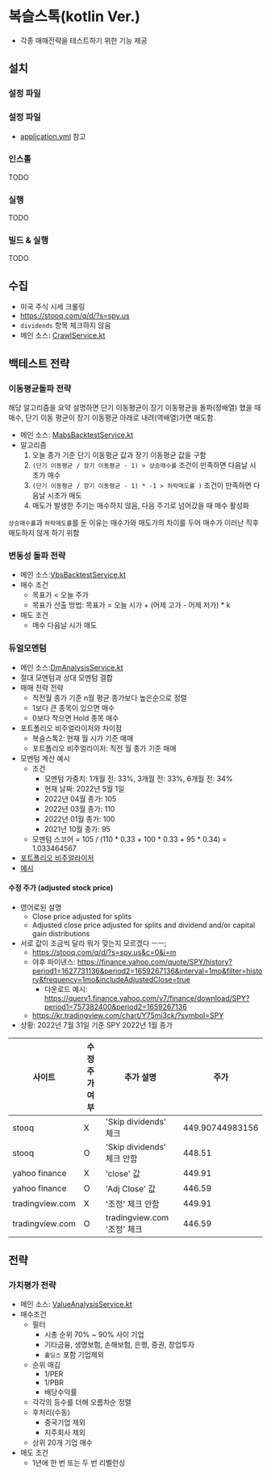 # 복슬스톡(kotlin Ver.)

- 각종 매매전략을 테스트하기 위한 기능 제공

## 설치

### 설정 파일

### 설정 파일

- [application.yml](src/main/resources/application.yml) 참고

### 인스톨

TODO

### 실행

TODO

### 빌드 & 실행

TODO

## 수집

- 미국 주식 시세 크롤링
- https://stooq.com/q/d/?s=spy.us
- `dividends` 항목 체크하지 않음
- 메인 소스: [CrawlService.kt](src/main/kotlin/com/setvect/bokslstock2/index/service/CrawlStockPriceService.kt)

## 백테스트 전략

### 이동평균돌파 전략

해당 알고리즘을 요약 설명하면 단기 이동평균이 장기 이동평균을 돌파(정배열) 했을 때 매수, 단기 이동 평균이 장기 이동평균 아래로 내려(역배열)가면 매도함.

- 메인 소스: [MabsBacktestService.kt](src/main/kotlin/com/setvect/bokslstock2/analysis/mabs/service/MabsBacktestService.kt)
- 알고리즘
    1. 오늘 종가 기준 단기 이동평균 값과 장기 이동평균 값을 구함
    2. `(단기 이동평균 / 장기 이동평균 - 1) > 상승매수률` 조건이 만족하면 다음날 시초가 매수
    3. `(단기 이동평균 / 장기 이동평균 - 1) * -1 > 하락매도률 )` 조건이 만족하면 다음날 시초가 매도
    4. 매도가 발생한 주기는 매수하지 않음, 다음 주기로 넘어갔을 때 매수 활성화

`상승매수률`과 `하락매도률`를 둔 이유는 매수가와 매도가의 차이를 두어 매수가 이러난 직후 매도하지 않게 하기 위함

### 변동성 돌파 전략
- 메인 소스:[VbsBacktestService.kt](src/main/kotlin/com/setvect/bokslstock2/analysis/vbs/service/VbsBacktestService.kt)
- 매수 조건
  - 목표가 < 오늘 주가
  - 목표가 산출 방법: 목표가 = 오늘 시가 + (어제 고가 - 어제 저가) * k
- 매도 조건
  - 매수 다음날 시가 매도

### 듀얼모멘텀
- 메인 소스:[DmAnalysisService.kt](src/main/kotlin/com/setvect/bokslstock2/analysis/dm/service/DmAnalysisService.kt)
- 절대 모멘텀과 상대 모멘텀 결합
- 매매 전략 전략
  - 직전월 종가 기준 n월 평균 종가보다 높은순으로 정렬
  - 1보다 큰 종목이 있으면 매수
  - 0보다 작으면 Hold 종목 매수
- 포트폴리오 비주얼라이저와 차이점
  - 복슬스톡2: 현재 월 시가 기준 매매
  - 포트폴리오 비주얼라이저: 직전 월 종가 기준 매매
- 모멘텀 계산 예시
  - 조건
    - 모멘텀 가중치: 1개월 전: 33%, 3개월 전: 33%, 6개월 전: 34%
    - 현재 날짜: 2022년 5월 1일
    - 2022년 04월 종가: 105
    - 2022년 03월 종가: 110
    - 2022년 01월 종가: 100
    - 2021년 10월 종가: 95
  - 모멘텀 스코어 = 105 / (110 * 0.33 + 100 * 0.33 + 95 * 0.34) = 1.033464567
- [포트폴리오 비주얼라이저](https://www.portfoliovisualizer.com/)
- [예시](https://www.portfoliovisualizer.com/test-market-timing-model?s=y&coreSatellite=false&timingModel=6&timePeriod=4&startYear=2018&firstMonth=1&endYear=2019&lastMonth=12&calendarAligned=true&includeYTD=false&initialAmount=10000&periodicAdjustment=0&adjustmentAmount=0&inflationAdjusted=true&adjustmentPercentage=0.0&adjustmentFrequency=4&symbols=SPY&singleAbsoluteMomentum=false&volatilityTarget=9.0&downsideVolatility=false&outOfMarketStartMonth=5&outOfMarketEndMonth=10&outOfMarketAssetType=2&outOfMarketAsset=TLT&movingAverageSignal=1&movingAverageType=1&multipleTimingPeriods=true&periodWeighting=2&windowSize=1&windowSizeInDays=105&movingAverageType2=1&windowSize2=10&windowSizeInDays2=105&excludePreviousMonth=false&normalizeReturns=false&volatilityWindowSize=0&volatilityWindowSizeInDays=0&assetsToHold=1&allocationWeights=1&riskControlType=0&riskWindowSize=10&riskWindowSizeInDays=0&stopLossMode=0&stopLossThreshold=2.0&stopLossAssetType=1&rebalancePeriod=1&separateSignalAsset=false&tradeExecution=0&leverageType=0&leverageRatio=0.0&debtAmount=0&debtInterest=0.0&maintenanceMargin=25.0&leveragedBenchmark=false&comparedAllocation=0&benchmark=VFINX&timingPeriods%5B0%5D=1&timingUnits%5B0%5D=2&timingWeights%5B0%5D=100&timingUnits%5B1%5D=2&timingUnits%5B2%5D=2&timingUnits%5B3%5D=2&timingWeights%5B3%5D=0&timingUnits%5B4%5D=2&timingWeights%5B4%5D=0&volatilityPeriodUnit=2&volatilityPeriodWeight=0)

#### 수정 주가 (adjusted stock price)
- 영어로된 설명
  - Close price adjusted for splits
  - Adjusted close price adjusted for splits and dividend and/or capital gain distributions
- 서로 값이 조금씩 달라 뭐가 맞는지 모르겠다 ㅡㅡ;
  - https://stooq.com/q/d/?s=spy.us&c=0&i=m
  - 야후 파이낸스: https://finance.yahoo.com/quote/SPY/history?period1=1627731136&period2=1659267136&interval=1mo&filter=history&frequency=1mo&includeAdjustedClose=true
    - 다운로드 예시: https://query1.finance.yahoo.com/v7/finance/download/SPY?period1=757382400&period2=1659267136
  - https://kr.tradingview.com/chart/Y75mi3ck/?symbol=SPY
- 상황: 2022년 7월 31일 기준 SPY 2022년 1월 종가

| 사이트          | 수정주가 여부 | 추가 설명                   | 주가            |
| --------------- | ------------- | --------------------------- | --------------- |
| stooq           | X             | 'Skip dividends' 체크       | 449.90744983156 |
| stooq           | O             | 'Skip dividends' 체크 안함  | 448.51          |
| yahoo finance   | X             | 'close' 값                  | 449.91          |
| yahoo finance   | O             | 'Adj Close' 값              | 446.59          |
| tradingview.com | X             | '조정' 체크 안함            | 449.91          |
| tradingview.com | O             | tradingview.com '조정' 체크 | 446.59          |


## 전략
### 가치평가 전략
- 메인 소스: [ValueAnalysisService.kt](src/main/kotlin/com/setvect/bokslstock2/value/service/ValueAnalysisService.kt)
- 매수조건
  - 필터
    - 시총 순위 70% ~ 90% 사이 기업
    - 기타금융, 생명보험, 손해보험, 은행, 증권, 창업투자
    - `홀딩스` 포함 기업제외 
  - 순위 매김
    - 1/PER
    - 1/PBR
    - 배당수익률
  - 각각의 등수를 더해 오름차순 정렬 
  - 후처리(수동)
    - 중국기업 제외 
    - 지주회사 제외 
  - 상위 20개 기업 매수
- 매도 조건
  - 1년에 한 번 또는 두 번 리벨런싱

